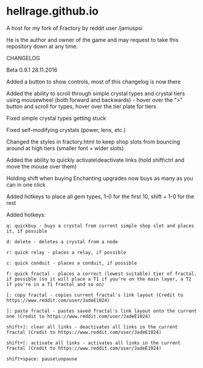 # hellrage.github.io
A host for my fork of Fractory by reddit user /jamuspsi

He is the author and owner of the game and may request to take this repository down at any time.


CHANGELOG

Beta 0.9.1 28.11.2016

Added a button to show controls, most of this changelog is now there

Added the ability to scroll through simple crystal types and crystal tiers using mousewheel (both forward and backwards) - hover over the ">" button and scroll for types, hover over the tier plate for tiers

Fixed simple crystal types getting stuck

Fixed self-modifying crystals (power, lens, etc.)

Changed the styles in fractory.html to keep shop slots from bouncing around at high tiers (smaller font + wider slots)

Added the ability to quickly activate\deactivate links (hold shift\ctrl and move the mouse over them)

Holding shift when buying Enchanting upgrades now buys as many as you can in one click

Added hotkeys to place all gem types, 1-0 for the first 10, shift + 1-0 for the rest

Added hotkeys:

	q: quickbuy - buys a crystal from current simple shop slot and places it, if possible
	
	d: delete - deletes a crystal from a node
	
	r: quick relay - places a relay, if possible
	
	c: quick conduit - places a conduit, if possible
	
	f: quick fractal - places a correct (lowest suitable) tier of fractal, if possible (so it will place a T1 if you're on the main layer, a T2 if you're in a T1 fractal and so on)
	
	[: copy fractal - copies current fractal's link layout (Credit to https://www.reddit.com/user/JadeE1024)
	
	]: paste fractal - pastes saved fractal's link layout onto the current one (Credit to https://www.reddit.com/user/JadeE1024)
	
	shift+]: clear all links - deactivates all links in the current fractal (Credit to https://www.reddit.com/user/JadeE1024)
	
	shift+[: activate all links - activates all links in the current fractal (Credit to https://www.reddit.com/user/JadeE1024)
	
	shift+space: pause\unpause
	
